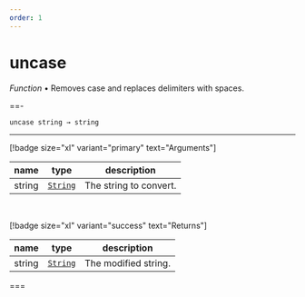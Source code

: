 ```yaml
---
order: 1
---
```

# uncase

_Function_ &bull; Removes case and replaces delimiters with spaces.


==- <pre><code>uncase string &rarr; string</code></pre>
<hr>

[!badge size="xl" variant="primary" text="Arguments"]

| name | type | description |
|------|------|-------------|
|string|[`String`][String]|The string to convert.|

<br>

[!badge size="xl" variant="success" text="Returns"]

| name | type | description |
|------|------|-------------|
|string|[`String`][Global]|The modified string.|



===




[String]: https://developer.mozilla.org/en-US/docs/Web/JavaScript/Reference/Global_Objects/String
[Global]: #